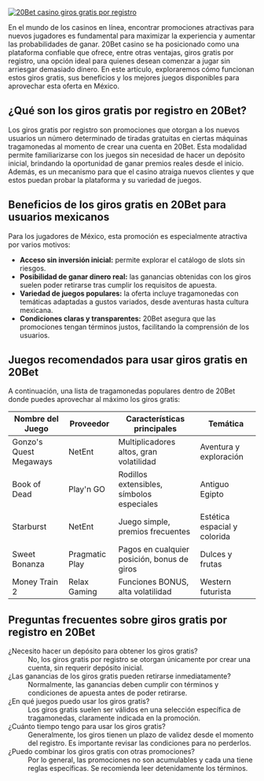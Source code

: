 [![20Bet casino giros gratis por registro](https://123-caf.pages.dev/gitsignup.png)](https://vrmoo.ru/Bt82HjjY)

<p>En el mundo de los casinos en línea, encontrar promociones atractivas para nuevos jugadores es fundamental para maximizar la experiencia y aumentar las probabilidades de ganar. 20Bet casino se ha posicionado como una plataforma confiable que ofrece, entre otras ventajas, giros gratis por registro, una opción ideal para quienes desean comenzar a jugar sin arriesgar demasiado dinero. En este artículo, exploraremos cómo funcionan estos giros gratis, sus beneficios y los mejores juegos disponibles para aprovechar esta oferta en México.</p>  <h2>¿Qué son los giros gratis por registro en 20Bet?</h2> <p>Los giros gratis por registro son promociones que otorgan a los nuevos usuarios un número determinado de tiradas gratuitas en ciertas máquinas tragamonedas al momento de crear una cuenta en 20Bet. Esta modalidad permite familiarizarse con los juegos sin necesidad de hacer un depósito inicial, brindando la oportunidad de ganar premios reales desde el inicio. Además, es un mecanismo para que el casino atraiga nuevos clientes y que estos puedan probar la plataforma y su variedad de juegos.</p>  <h2>Beneficios de los giros gratis en 20Bet para usuarios mexicanos</h2> <p>Para los jugadores de México, esta promoción es especialmente atractiva por varios motivos:</p> <ul>   <li><strong>Acceso sin inversión inicial:</strong> permite explorar el catálogo de slots sin riesgos.</li>   <li><strong>Posibilidad de ganar dinero real:</strong> las ganancias obtenidas con los giros suelen poder retirarse tras cumplir los requisitos de apuesta.</li>   <li><strong>Variedad de juegos populares:</strong> la oferta incluye tragamonedas con temáticas adaptadas a gustos variados, desde aventuras hasta cultura mexicana.</li>   <li><strong>Condiciones claras y transparentes:</strong> 20Bet asegura que las promociones tengan términos justos, facilitando la comprensión de los usuarios.</li> </ul>  <h2>Juegos recomendados para usar giros gratis en 20Bet</h2> <p>A continuación, una lista de tragamonedas populares dentro de 20Bet donde puedes aprovechar al máximo los giros gratis:</p> <table>   <thead>     <tr>       <th>Nombre del Juego</th>       <th>Proveedor</th>       <th>Características principales</th>       <th>Temática</th>     </tr>   </thead>   <tbody>     <tr>       <td>Gonzo's Quest Megaways</td>       <td>NetEnt</td>       <td>Multiplicadores altos, gran volatilidad</td>       <td>Aventura y exploración</td>     </tr>     <tr>       <td>Book of Dead</td>       <td>Play'n GO</td>       <td>Rodillos extensibles, símbolos especiales</td>       <td>Antiguo Egipto</td>     </tr>     <tr>       <td>Starburst</td>       <td>NetEnt</td>       <td>Juego simple, premios frecuentes</td>       <td>Estética espacial y colorida</td>     </tr>     <tr>       <td>Sweet Bonanza</td>       <td>Pragmatic Play</td>       <td>Pagos en cualquier posición, bonus de giros</td>       <td>Dulces y frutas</td>     </tr>     <tr>       <td>Money Train 2</td>       <td>Relax Gaming</td>       <td>Funciones BONUS, alta volatilidad</td>       <td>Western futurista</td>     </tr>   </tbody> </table>  <h2>Preguntas frecuentes sobre giros gratis por registro en 20Bet</h2> <dl>   <dt>¿Necesito hacer un depósito para obtener los giros gratis?</dt>   <dd>No, los giros gratis por registro se otorgan únicamente por crear una cuenta, sin requerir depósito inicial.</dd>    <dt>¿Las ganancias de los giros gratis pueden retirarse inmediatamente?</dt>   <dd>Normalmente, las ganancias deben cumplir con términos y condiciones de apuesta antes de poder retirarse.</dd>    <dt>¿En qué juegos puedo usar los giros gratis?</dt>   <dd>Los giros gratis suelen ser válidos en una selección específica de tragamonedas, claramente indicada en la promoción.</dd>    <dt>¿Cuánto tiempo tengo para usar los giros gratis?</dt>   <dd>Generalmente, los giros tienen un plazo de validez desde el momento del registro. Es importante revisar las condiciones para no perderlos.</dd>    <dt>¿Puedo combinar los giros gratis con otras promociones?</dt>   <dd>Por lo general, las promociones no son acumulables y cada una tiene reglas específicas. Se recomienda leer detenidamente los términos.</dd> </dl>